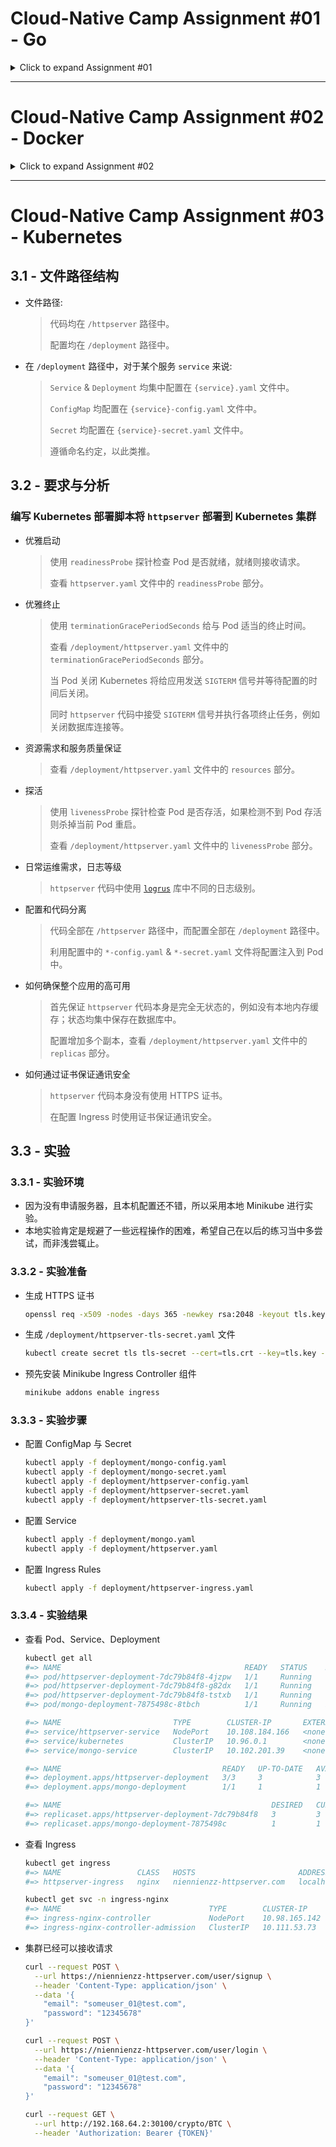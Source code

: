 # Cloud-Native Camp Assignment #01 - Go
<details>
  <summary>Click to expand Assignment #01</summary>

- [GeekBang.org](https://u.geekbang.org/) / [InfoQ.cn](https://www.infoq.cn/) Cloud-Native Camp Assignment #01
- 极客时间云原生训练营 - 作业 #01

## 1.1 - Requirements

- Implement an HTTP server.
- The server handles client requests, and write request headers into response headers.
- The server should read the `VERSION` configuration from the environment, and include it in response headers.
- The server should record client IP & HTTP status code in its log.
- An endpoint `localhost/healthz` should always return 200.

## 1.2 - 要求

- 编写一个 HTTP 服务器。
- 接收客户端 Request，并将 Request 中带的 Header 写入 Response Header -> [middleware/header.go](middleware/header.go)
- 读取当前系统的环境变量中的 `VERSION` 配置，并写入Response Header -> [middleware/header.go](middleware/header.go)
- Server 端记录访问日志包括客户端 IP，HTTP 返回码，输出到 Server 端的标准输出 -> [middleware/logger.go](middleware/logger.go)
- 当访问 `localhost/healthz` 时，应返回 200 OK -> [api/api.go](api/api.go)

## 1.3 - 如何运行

- 测试环境 Golang v1.16+, GNU Make v3.81+.
- 使用 `make dep` 命令下载依赖至 `vendor` 目录。
- 使用 `make test` 命令运行单元测试。
- 可以使用 `make build` 命令编译服务器；也可以使用 `make run` 命令直接运行。
- 由于服务器使用 SQLite，无需创建数据库；运行服务器会默认创建 `sqlite.db` 文件。
- 环境变量与默认值请参考 `config/config.go` 文件。

## 1.4 - 网络请求示例

- Healthz 检测

  ```bash
  curl --request GET --url http://localhost:8080/healthz
  ```

- 用户注册
- 邮箱地址格式须合法，密码长度至少八位

  ```bash
  curl --request POST --url http://localhost:8080/user/signup \
       --header 'Content-Type: application/json' \
       --data '{
         "email": "someuser@test.com",
         "password": "12345678"
       }'
  ```

- 用户登录
- 成功登录后获取 `{accessToken}`

  ```bash
  curl --request POST --url http://localhost:8080/user/login \
       --header 'Content-Type: application/json' \
       --data '{
         "email": "someuser@test.com",
         "password": "12345678"
       }'
  ```

- Crypto 价格
- 因为是简单示例服务器，路径参数 `{cryptoCode}` 仅支持 `ADA`、`BNB`、`BTC` 与 `ETH`
- Authorization Header 需要使用上述登录获取的 `{accessToken}`

  ```bash
  curl --request GET --url http://localhost:8080/crypto/{cryptoCode} \
       --header 'Authorization: Bearer {accessToken}'
  ```

</details>

---

# Cloud-Native Camp Assignment #02 - Docker
<details>
  <summary>Click to expand Assignment #02</summary>

## 2.1 - 要求

- 构建本地 Docker 镜像
- 编写 `Dockerfile` 将 Assignment #01 编写的服务器容器化 -> [Dockerfile](https://github.com/Niennienzz/cncamp-a01/blob/main/Dockerfile)
- 将镜像推送至 DockerHub 官方镜像仓库
- 通过 Docker 命令本地启动服务器
- 通过 `nsenter` 进入容器查看 IP 配置

## 2.2 - 本地构建与运行

- 构建本地 Docker 镜像

  ```bash
  make image
  ```

- 查看镜像列表，成功构建的 `niennienzz/cncamp_http_server` 镜像会出现在列表中

  ```bash
  docker image ls
  ```

- 通过 Docker 本地启动服务器
- 可以通过 `-e` 传入环境参数

  ```bash
  docker run -p 8080:8080 cncamp_http_server
  docker run -p 8080:8080 -e "RATE_LIMIT=5" -e "RATE_LIMIT_WINDOW_SEC=10s" cncamp_http_server
  ```

## 2.3 - 将镜像推送至 DockerHub

- 镜像已推送至[这里](https://hub.docker.com/repository/docker/niennienzz/cncamp_http_server)
- 将镜像推送至 DockerHub

  ```bash
  make push
  ```

## 2.3 - 进入容器查看 IP 配置

- 找到正在运行的容器实例

  ```bash
  docker ps | grep cncamp_http_server
  #=> 6592fd79xxxx
  ```

- 找到上述容器实例实例的 PID

  ```bash
  docker inspect 6592fd79xxxx | grep -i pid
  #=> 12345
  ```

- 通过 `nsenter` 进入容器查看 IP 配置

  ```bash
  nsenter -t 12345 -n ip a
  ```

</details>

---

# Cloud-Native Camp Assignment #03 - Kubernetes

## 3.1 - 文件路径结构

- 文件路径:
  > 代码均在 `/httpserver` 路径中。
  >
  > 配置均在 `/deployment` 路径中。

- 在 `/deployment` 路径中，对于某个服务 `service` 来说:
  > `Service` & `Deployment` 均集中配置在 `{service}.yaml` 文件中。
  >
  > `ConfigMap` 均配置在 `{service}-config.yaml` 文件中。
  >
  > `Secret` 均配置在 `{service}-secret.yaml` 文件中。
  >
  > 遵循命名约定，以此类推。

## 3.2 - 要求与分析

### 编写 Kubernetes 部署脚本将 `httpserver` 部署到 Kubernetes 集群

- 优雅启动

  > 使用 `readinessProbe` 探针检查 Pod 是否就绪，就绪则接收请求。
  >
  > 查看 `httpserver.yaml` 文件中的 `readinessProbe` 部分。

- 优雅终止

  > 使用 `terminationGracePeriodSeconds` 给与 Pod 适当的终止时间。
  >
  > 查看 `/deployment/httpserver.yaml` 文件中的 `terminationGracePeriodSeconds` 部分。
  >
  > 当 Pod 关闭 Kubernetes 将给应用发送 `SIGTERM` 信号并等待配置的时间后关闭。
  >
  > 同时 `httpserver` 代码中接受 `SIGTERM` 信号并执行各项终止任务，例如关闭数据库连接等。

- 资源需求和服务质量保证

  > 查看 `/deployment/httpserver.yaml` 文件中的 `resources` 部分。

- 探活

  > 使用 `livenessProbe` 探针检查 Pod 是否存活，如果检测不到 Pod 存活则杀掉当前 Pod 重启。
  >
  > 查看 `/deployment/httpserver.yaml` 文件中的 `livenessProbe` 部分。

- 日常运维需求，日志等级

  > `httpserver` 代码中使用 [`logrus`](https://github.com/sirupsen/logrus) 库中不同的日志级别。

- 配置和代码分离

  > 代码全部在 `/httpserver` 路径中，而配置全部在 `/deployment` 路径中。
  >
  > 利用配置中的 `*-config.yaml` & `*-secret.yaml` 文件将配置注入到 Pod 中。

- 如何确保整个应用的高可用

  > 首先保证 `httpserver` 代码本身是完全无状态的，例如没有本地内存缓存；状态均集中保存在数据库中。
  >
  > 配置增加多个副本，查看 `/deployment/httpserver.yaml` 文件中的 `replicas` 部分。

- 如何通过证书保证通讯安全

  > `httpserver` 代码本身没有使用 HTTPS 证书。
  >
  > 在配置 Ingress 时使用证书保证通讯安全。

## 3.3 - 实验

### 3.3.1 - 实验环境

- 因为没有申请服务器，且本机配置还不错，所以采用本地 Minikube 进行实验。
- 本地实验肯定是规避了一些远程操作的困难，希望自己在以后的练习当中多尝试，而非浅尝辄止。

### 3.3.2 - 实验准备

- 生成 HTTPS 证书

  ```bash
  openssl req -x509 -nodes -days 365 -newkey rsa:2048 -keyout tls.key -out tls.crt -subj "/CN=niennienzz-httpserver.com/O=niennienzz-httpserver"
  ```

- 生成 `/deployment/httpserver-tls-secret.yaml` 文件

  ```bash
  kubectl create secret tls tls-secret --cert=tls.crt --key=tls.key --dry-run=client -o yaml
  ```

- 预先安装 Minikube Ingress Controller 组件

  ```bash
  minikube addons enable ingress
  ```

### 3.3.3 - 实验步骤

- 配置 ConfigMap 与 Secret

  ```bash
  kubectl apply -f deployment/mongo-config.yaml
  kubectl apply -f deployment/mongo-secret.yaml
  kubectl apply -f deployment/httpserver-config.yaml
  kubectl apply -f deployment/httpserver-secret.yaml
  kubectl apply -f deployment/httpserver-tls-secret.yaml
  ```

- 配置 Service

  ```bash
  kubectl apply -f deployment/mongo.yaml
  kubectl apply -f deployment/httpserver.yaml
  ```

- 配置 Ingress Rules

  ```bash
  kubectl apply -f deployment/httpserver-ingress.yaml
  ```

### 3.3.4 - 实验结果

- 查看 Pod、Service、Deployment

  ```bash
  kubectl get all
  #=> NAME                                         READY   STATUS    RESTARTS      AGE
  #=> pod/httpserver-deployment-7dc79b84f8-4jzpw   1/1     Running   0             58m
  #=> pod/httpserver-deployment-7dc79b84f8-g82dx   1/1     Running   0             58m
  #=> pod/httpserver-deployment-7dc79b84f8-tstxb   1/1     Running   0             58m
  #=> pod/mongo-deployment-7875498c-8tbch          1/1     Running   9 (27h ago)   28h
  
  #=> NAME                         TYPE        CLUSTER-IP       EXTERNAL-IP   PORT(S)          AGE
  #=> service/httpserver-service   NodePort    10.108.184.166   <none>        8080:30100/TCP   58m
  #=> service/kubernetes           ClusterIP   10.96.0.1        <none>        443/TCP          45h
  #=> service/mongo-service        ClusterIP   10.102.201.39    <none>        27017/TCP        28h
  
  #=> NAME                                    READY   UP-TO-DATE   AVAILABLE   AGE
  #=> deployment.apps/httpserver-deployment   3/3     3            3           58m
  #=> deployment.apps/mongo-deployment        1/1     1            1           28h
  
  #=> NAME                                               DESIRED   CURRENT   READY   AGE
  #=> replicaset.apps/httpserver-deployment-7dc79b84f8   3         3         3       58m
  #=> replicaset.apps/mongo-deployment-7875498c          1         1         1       28h
  ```

- 查看 Ingress

  ```bash
  kubectl get ingress
  #=> NAME                 CLASS   HOSTS                       ADDRESS     PORTS     AGE
  #=> httpserver-ingress   nginx   niennienzz-httpserver.com   localhost   80, 443   68m
  ```

  ```bash
  kubectl get svc -n ingress-nginx
  #=> NAME                                 TYPE        CLUSTER-IP      EXTERNAL-IP   PORT(S)                      AGE
  #=> ingress-nginx-controller             NodePort    10.98.165.142   <none>        80:30090/TCP,443:31729/TCP   89m
  #=> ingress-nginx-controller-admission   ClusterIP   10.111.53.73    <none>        443/TCP                      89m
  ```

- 集群已经可以接收请求

  ```bash
  curl --request POST \
    --url https://niennienzz-httpserver.com/user/signup \
    --header 'Content-Type: application/json' \
    --data '{
      "email": "someuser_01@test.com",
      "password": "12345678"
  }'
  ```

  ```bash
  curl --request POST \
    --url https://niennienzz-httpserver.com/user/login \
    --header 'Content-Type: application/json' \
    --data '{
      "email": "someuser_01@test.com",
      "password": "12345678"
  }'
  ```

  ```bash
  curl --request GET \
    --url http://192.168.64.2:30100/crypto/BTC \
    --header 'Authorization: Bearer {TOKEN}'
  ```